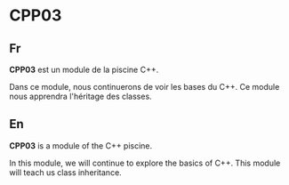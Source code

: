 # CPP03

Fr
---
**CPP03** est un module de la piscine C++.

Dans ce module, nous continuerons de voir les bases du C++.
Ce module nous apprendra l'héritage des classes.

En
---
**CPP03** is a module of the C++ piscine.

In this module, we will continue to explore the basics of C++.
This module will teach us class inheritance.
